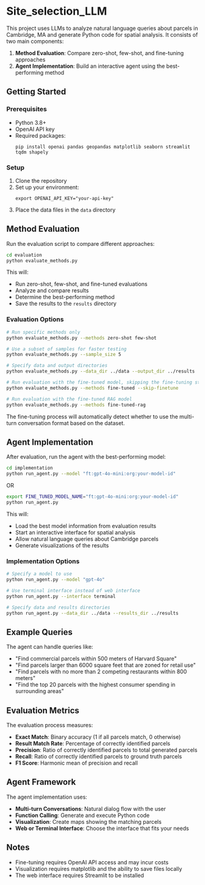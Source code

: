 # Site_selection_LLM

This project uses LLMs to analyze natural language queries about parcels in Cambridge, MA and generate Python code for spatial analysis. It consists of two main components:

1. **Method Evaluation**: Compare zero-shot, few-shot, and fine-tuning approaches
2. **Agent Implementation**: Build an interactive agent using the best-performing method

## Getting Started

### Prerequisites

- Python 3.8+
- OpenAI API key
- Required packages:
  ```
  pip install openai pandas geopandas matplotlib seaborn streamlit tqdm shapely
  ```

### Setup

1. Clone the repository
2. Set up your environment:
   ```
   export OPENAI_API_KEY="your-api-key"
   ```
3. Place the data files in the `data` directory

## Method Evaluation

Run the evaluation script to compare different approaches:

```bash
cd evaluation
python evaluate_methods.py
```

This will:

- Run zero-shot, few-shot, and fine-tuned evaluations
- Analyze and compare results
- Determine the best-performing method
- Save the results to the `results` directory

### Evaluation Options

```bash
# Run specific methods only
python evaluate_methods.py --methods zero-shot few-shot

# Use a subset of samples for faster testing
python evaluate_methods.py --sample_size 5

# Specify data and output directories
python evaluate_methods.py --data_dir ../data --output_dir ../results

# Run evaluation with the fine-tuned model, skipping the fine-tuning step
python evaluate_methods.py --methods fine-tuned --skip-finetune

# Run evaluation with the fine-tuned RAG model
python evaluate_methods.py --methods fine-tuned-rag

```

The fine-tuning process will automatically detect whether to use the multi-turn conversation format based on the dataset.

## Agent Implementation

After evaluation, run the agent with the best-performing model:

```bash
cd implementation
python run_agent.py --model "ft:gpt-4o-mini:org:your-model-id"
```

OR

```bash
export FINE_TUNED_MODEL_NAME="ft:gpt-4o-mini:org:your-model-id"
python run_agent.py
```

This will:

- Load the best model information from evaluation results
- Start an interactive interface for spatial analysis
- Allow natural language queries about Cambridge parcels
- Generate visualizations of the results

### Implementation Options

```bash
# Specify a model to use
python run_agent.py --model "gpt-4o"

# Use terminal interface instead of web interface
python run_agent.py --interface terminal

# Specify data and results directories
python run_agent.py --data_dir ../data --results_dir ../results
```

## Example Queries

The agent can handle queries like:

- "Find commercial parcels within 500 meters of Harvard Square"
- "Find parcels larger than 6000 square feet that are zoned for retail use"
- "Find parcels with no more than 2 competing restaurants within 800 meters"
- "Find the top 20 parcels with the highest consumer spending in surrounding areas"

## Evaluation Metrics

The evaluation process measures:

- **Exact Match**: Binary accuracy (1 if all parcels match, 0 otherwise)
- **Result Match Rate**: Percentage of correctly identified parcels
- **Precision**: Ratio of correctly identified parcels to total generated parcels
- **Recall**: Ratio of correctly identified parcels to ground truth parcels
- **F1 Score**: Harmonic mean of precision and recall

## Agent Framework

The agent implementation uses:

- **Multi-turn Conversations**: Natural dialog flow with the user
- **Function Calling**: Generate and execute Python code
- **Visualization**: Create maps showing the matching parcels
- **Web or Terminal Interface**: Choose the interface that fits your needs

## Notes

- Fine-tuning requires OpenAI API access and may incur costs
- Visualization requires matplotlib and the ability to save files locally
- The web interface requires Streamlit to be installed
